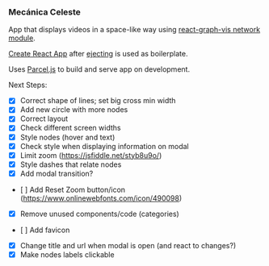 ### Mecánica Celeste

App that displays videos in a space-like way using [react-graph-vis network module](https://github.com/crubier/react-graph-vis).

[Create React App](https://github.com/facebookincubator/create-react-app) after [ejecting](https://github.com/facebookincubator/create-react-app/blob/master/packages/react-scripts/template/README.md#npm-run-eject) is used as boilerplate.

Uses [Parcel.js](https://parceljs.org) to build and serve app on development.

Next Steps:

- [x] Correct shape of lines; set big cross min width
- [x] Add new circle with more nodes
- [x] Correct layout
- [x] Check different screen widths
- [x] Style nodes (hover and text)
- [x] Check style when displaying information on modal
- [x] Limit zoom (https://jsfiddle.net/styb8u9o/)
- [x] Style dashes that relate nodes
- [x] Add modal transition?
- [ ] Add Reset Zoom button/icon (https://www.onlinewebfonts.com/icon/490098)
- [x] Remove unused components/code (categories)
- [ ] Add favicon
- [x] Change title and url when modal is open (and react to changes?)
- [x] Make nodes labels clickable
